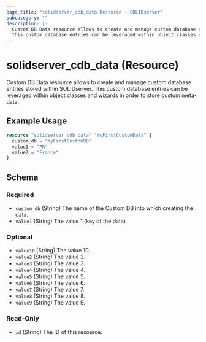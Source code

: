 ```yaml
---
page_title: "solidserver_cdb_data Resource - SOLIDserver"
subcategory: ""
description: |-
  Custom DB Data resource allows to create and manage custom database entries stored within SOLIDserver.
  This custom database entries can be leveraged within object classes and wizards in order to store custom meta-data.
---
```


# solidserver_cdb_data (Resource)

Custom DB Data resource allows to create and manage custom database entries stored within SOLIDserver.
This custom database entries can be leveraged within object classes and wizards in order to store custom meta-data.

## Example Usage

```terraform
resource "solidserver_cdb_data" "myFirstCustomData" {
  custom_db = "myFirstCustomDB"
  value1 = "FR"
  value2 = "France"
}
```
<!-- schema generated by tfplugindocs -->
## Schema

### Required

- `custom_db` (String) The name of the Custom DB into which creating the data.
- `value1` (String) The value 1 (key of the data)

### Optional

- `value10` (String) The value 10.
- `value2` (String) The value 2.
- `value3` (String) The value 3.
- `value4` (String) The value 4.
- `value5` (String) The value 5.
- `value6` (String) The value 6.
- `value7` (String) The value 7.
- `value8` (String) The value 8.
- `value9` (String) The value 9.

### Read-Only

- `id` (String) The ID of this resource.

